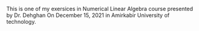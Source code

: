 This is one of my exersices in Numerical Linear Algebra course presented by Dr. Dehghan On December 15, 2021 in Amirkabir University of technology.
